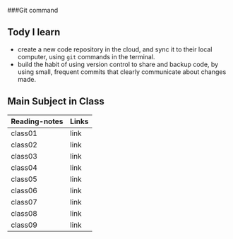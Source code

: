 ###Git command

## Tody I learn 
- create a new code repository in the cloud, and sync it to their local computer, using `git` commands in the terminal. 
- build the habit of using version control to share and backup code, by using small, frequent commits that clearly communicate about changes made.

## Main Subject in Class

Reading-notes | Links
------------- | -------------
class01 | link
class02 | link
class03 | link
class04 | link
class05 | link
class06 | link
class07 | link
class08 | link
class09 | link

